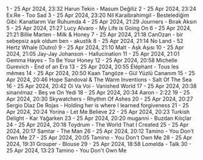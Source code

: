 1 - 25 Apr 2024, 23:32	Harun Tekin - Masum Değiliz
2 - 25 Apr 2024, 23:24	Ex:Re - Too Sad
3 - 25 Apr 2024, 23:20	Nil Karaibrahimgil - Bestelediğim Gibi: Kanatlarım Var Ruhumda
4 - 25 Apr 2024, 21:29	Journers - Bırak Aksın
5 - 25 Apr 2024, 21:27	Lucy Alvaro - My Life is Going On
6 - 25 Apr 2024, 21:21	Billie Marten - Milk & Honey
7 - 25 Apr 2024, 21:18	CanOzan - bir sebepsiz aşık oldum ben - akustik
8 - 25 Apr 2024, 21:14	No Land - 52 Hertz Whale (Outro)
9 - 25 Apr 2024, 21:10	Malt - Aşk Aşısı
10 - 25 Apr 2024, 21:05	Jay-Jay Johanson - Hallucination
11 - 25 Apr 2024, 21:01	Gemma Hayes - To Be Your Honey
12 - 25 Apr 2024, 20:58	Michelle Gurevich - End of an Era
13 - 25 Apr 2024, 20:55	Éléphant - Tous les mêmes
14 - 25 Apr 2024, 20:50	Kaan Tangöze - Gül Yüzlü Cananım
15 - 25 Apr 2024, 20:46	Hope Sandoval & The Warm Inventions - Salt Of The Sea
16 - 25 Apr 2024, 20:42	Oi Va Voi - Vanished World
17 - 25 Apr 2024, 20:38	sinanılmaz - Beş ve On Yedi
18 - 25 Apr 2024, 20:34	Aaron - 2:22
19 - 25 Apr 2024, 20:30	Skywatchers - Rhythm Of Ashes
20 - 25 Apr 2024, 20:27	Sergio Díaz De Rojas - Holding her is where I learned forgiveness
21 - 25 Apr 2024, 20:24	Yorina - Let Me Believe
22 - 25 Apr 2024, 20:23	Turkish Delight - Kar Yağarken
23 - 25 Apr 2024, 20:20	muganni - Buzdan Kılıçlar
24 - 25 Apr 2024, 20:18	Toydrum - The World That I Created
25 - 25 Apr 2024, 20:17	Samtar - The Man
26 - 25 Apr 2024, 20:12	Tamino - You Don't Own Me
27 - 25 Apr 2024, 20:05	Tamino - You Don't Own Me
28 - 25 Apr 2024, 19:31	Grouper - Blouse
29 - 25 Apr 2024, 18:58	Lomelda - Talk
30 - 25 Apr 2024, 13:23	Tamino - You Don't Own Me
